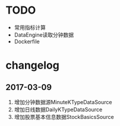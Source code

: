 # TODO 
* 常用指标计算
* DataEngine读取分钟数据
* Dockerfile

# changelog

## 2017-03-09
1. 增加分钟数据源MinuteKTypeDataSource
2. 增加日线数据DailyKTypeDataSource
3. 增加股票基本信息数据StockBasicsSource
